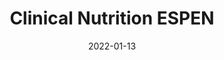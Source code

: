 ---
date: 2022-01-13
##
title:    Clinical Nutrition ESPEN 
## Titel der Publikation, beispielweise The Lancet.
##
authors: 'Beran, A, Mhanna, M, Srour, O, et al.'
##
status:   default
##
en:
  subtitle:   'Clinical Significance of Micronutrient Supplements in Patients with Coronavirus Disease 2019: A Comprehensive Systematic Review and Meta-Analysis'
  ##
  description: 'Micronutrient supplements such as vitamin D, vitamin C, and zinc have been used in managing viral illnesses. However, the clinical significance of these individual micronutrients in patients with Coronavirus disease 2019 (COVID-19) remains unclear. We conducted this meta-analysis to provide a quantitative assessment of the clinical significance of these individual micronutrients in COVID-19. We performed a comprehensive literature search using MEDLINE, Embase, and Cochrane databases through December 5th, 2021. All individual micronutrients reported by ≥3 studies and compared with standard-of-care (SOC) were included. The primary outcome was mortality. The secondary outcomes were intubation rate and length of hospital stay (LOS). Pooled risk ratios (RR) and mean difference (MD) with corresponding 95% confidence intervals (CI) were calculated using the random-effects model. We identified 26 studies (10 randomized controlled trials and 16 observational studies) involving 5633 COVID-19 patients that compared three individual micronutrient supplements (vitamin C, vitamin D, and zinc) with SOC. Nine studies evaluated vitamin C in 1488 patients (605 in vitamin C and 883 in SOC). Vitamin C supplementation had no significant effect on mortality, intubation rate, or LOS. Fourteen studies assessed the impact of vitamin D on mortality among 3497 patients (927 in vitamin D and 2570 in SOC). Vitamin D did not reduce mortality but reduced intubation rate and LOS. Subgroup analysis showed that vitamin D supplementation was not associated with a mortality benefit in patients receiving vitamin D pre or post COVID-19 diagnosis. Five studies, including 738 patients, compared zinc intake with SOC (447 in zinc and 291 in SOC). Zinc supplementation was not associated with a significant reduction of mortality. Individual micronutrient supplementations, including vitamin C, vitamin D, and zinc, were not associated with a mortality benefit in COVID-19. Vitamin D may be associated with lower intubation rate and shorter LOS, but vitamin C did not reduce intubation rate or LOS. Further research is needed to validate our findings.'
  ## 
  tags:    [COVID-19, micronutrient supplements, vitamin D, vitamin C, zinc, mortality]
## 
de: 
  ##
  subtitle:   'Klinische Bedeutung von Mikronährstoffergänzungen bei Patienten mit Coronavirus-Erkrankung 2019: Eine umfassende systematische Überprüfung und Meta-Analyse'
  ##
  description: 'Mikronährstoffpräparate wie Vitamin D, Vitamin C und Zink wurden bei der Behandlung von Viruserkrankungen eingesetzt. Die klinische Bedeutung dieser einzelnen Mikronährstoffe bei Patienten mit Coronavirus-Erkrankung 2019 (COVID-19) ist jedoch nach wie vor unklar. Wir haben diese Meta-Analyse durchgeführt, um eine quantitative Bewertung der klinischen Bedeutung dieser einzelnen Mikronährstoffe bei COVID-19 vorzunehmen. Wir führten eine umfassende Literaturrecherche in den Datenbanken MEDLINE, Embase und Cochrane bis zum 5. Dezember 2021 durch. Alle einzelnen Mikronährstoffe, über die in ≥3 Studien berichtet wurde und die mit der Standardtherapie (SOC) verglichen wurden, wurden einbezogen. Der primäre Endpunkt war die Sterblichkeit. Die sekundären Endpunkte waren die Intubationsrate und die Dauer des Krankenhausaufenthalts (LOS). Die gepoolten Risikoverhältnisse (RR) und die mittlere Differenz (MD) mit den entsprechenden 95 %-Konfidenzintervallen (CI) wurden anhand des Modells mit zufälligen Effekten berechnet. Wir identifizierten 26 Studien (10 randomisierte kontrollierte Studien und 16 Beobachtungsstudien) mit 5633 COVID-19-Patienten, die drei einzelne Mikronährstoffpräparate (Vitamin C, Vitamin D und Zink) mit SOC verglichen. Neun Studien untersuchten Vitamin C bei 1488 Patienten (605 bei Vitamin C und 883 bei SOC). Die Vitamin-C-Supplementierung hatte keine signifikanten Auswirkungen auf die Sterblichkeit, die Intubationsrate oder die Liegezeit. Vierzehn Studien untersuchten die Auswirkungen von Vitamin D auf die Sterblichkeit bei 3497 Patienten (927 in Vitamin D und 2570 in SOC). Vitamin D führte nicht zu einer Verringerung der Sterblichkeit, aber zu einer Verringerung der Intubationsrate und der Verweildauer. Eine Untergruppenanalyse zeigte, dass die Vitamin-D-Supplementierung bei Patienten, die vor oder nach der COVID-19-Diagnose Vitamin D erhielten, nicht mit einem Mortalitätsvorteil verbunden war. In fünf Studien mit 738 Patienten wurde die Zinkzufuhr mit SOC verglichen (447 mit Zink und 291 mit SOC). Eine Zinksupplementierung war nicht mit einer signifikanten Verringerung der Sterblichkeit verbunden. Einzelne Mikronährstoffergänzungen, darunter Vitamin C, Vitamin D und Zink, waren bei COVID-19 nicht mit einem Sterblichkeitsvorteil verbunden. Vitamin D kann mit einer geringeren Intubationsrate und einer kürzeren Liegezeit in Verbindung gebracht werden, während Vitamin C weder die Intubationsrate noch die Liegezeit reduzierte. Weitere Untersuchungen sind erforderlich, um unsere Ergebnisse zu validieren.'
  ## 
  ##
  tags:     [COVID-19, Mikronährstoffergänzungen, Vitamin D, Vitamin C, Zink, Mortalität]
##
group:  "Treatments"
##
credit:      https://doi.org/10.1016/j.clnesp.2021.12.033
##
## 2020-09-30_10.1038_s41590-020-00808-x.md
---